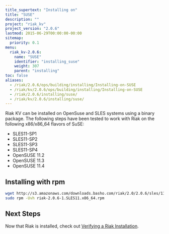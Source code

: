 ```yaml
---
title_supertext: "Installing on"
title: "SUSE"
description: ""
project: "riak_kv"
project_version: "2.0.6"
lastmod: 2015-06-29T00:00:00-00:00
sitemap:
  priority: 0.1
menu:
  riak_kv-2.0.6:
    name: "SUSE"
    identifier: "installing_suse"
    weight: 307
    parent: "installing"
toc: false
aliases:
  - /riak/2.0.6/ops/building/installing/Installing-on-SUSE
  - /riak/kv/2.0.6/ops/building/installing/Installing-on-SUSE
  - /riak/2.0.6/installing/suse/
  - /riak/kv/2.0.6/installing/suse/
---
```


[install verify]: {{<baseurl>}}riak/kv/2.0.6/setup/installing/verify

Riak KV can be installed on OpenSuse and SLES systems using a binary package. The following steps have been tested to work with Riak on
the following x86/x86_64 flavors of SuSE:

* SLES11-SP1
* SLES11-SP2
* SLES11-SP3
* SLES11-SP4
* OpenSUSE 11.2
* OpenSUSE 11.3
* OpenSUSE 11.4

## Installing with rpm

```bash
wget http://s3.amazonaws.com/downloads.basho.com/riak/2.0/2.0.6/sles/11/riak-2.0.6-1.SLES11.x86_64.rpm
sudo rpm -Uvh riak-2.0.6-1.SLES11.x86_64.rpm
```

## Next Steps

Now that Riak is installed, check out [Verifying a Riak Installation][install verify].
